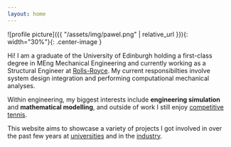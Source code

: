 ```yaml
---
layout: home
---
```


![profile picture]({{ "/assets/img/pawel.png" | relative_url }}){: width="30%"}{: .center-image }

Hi! I am a graduate of the University of Edinburgh holding a first-class degree in MEng Mechanical Engineering and currently working as a Structural Engineer at [Rolls-Royce]. My current responsibilties involve system design integration and performing computational mechanical analyses.

Within engineering, my biggest interests include **engineering simulation** and **mathematical modelling**, and outside of work I still enjoy [competitive tennis].

This website aims to showcase a variety of projects I got involved in over the past few years at [universities] and in the [industry].

[Rolls-Royce]: https://www.rolls-royce.com
[competitive tennis]: https://www.atpworldtour.com/en/players/pawel-safuryn/sq35/overview
[universities]: /uni/
[industry]: /work/
